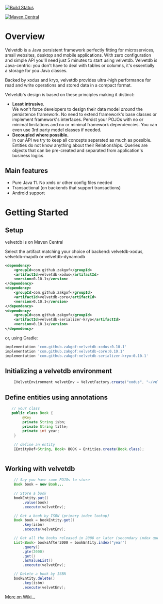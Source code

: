 [![Build Status](https://travis-ci.org/zakgof/velvetdb.svg?branch=master)](https://travis-ci.org/zakgof/velvetdb)

[![Maven Central](https://maven-badges.herokuapp.com/maven-central/com.github.zakgof/velvetdb-core/badge.svg)](https://maven-badges.herokuapp.com/maven-central/com.github.zakgof/velvetdb-core)

# Overview

Velvetdb is a Java persistent framework perfectly fitting for microservices, small websites, desktop and mobile applications.
With zero configuration and simple API you'll need just 5 minutes to start using velvetdb.
Velvetdb is Java-centric: you don't have to deal with tables or columns, it's essentially a storage for you Java classes.

Backed by xodus and kryo, velvetdb provides ultra-high performance for read and write operations and stored data in a compact format.

Velvetdb's design is based on these principles making it distinct:
- **Least intrusive.**  
 We won't force developers to design their data model *around* the persistence framework. No need to extend framework's base classes or implement framework's interfaces. Persist your POJOs with no or minimal limitations and no or minimal framework dependencies. You can even use 3rd party model classes if needed.
- **Decoupled where possible.**  
 In our API we try to keep all concepts separated as much as possible. Entities do not know anything about their Relationships. Queries are objects that can be pre-created and separated from application's business logics.

## Main features

- Pure Java 11. No xmls or other config files needed
- Transactional (on backends that support transactions)
- Android support

# Getting Started

## Setup

velvetdb is on Maven Central

Select the artifact matching your choice of backend: velvetdb-xodus, velvetdb-mapdb or velvetdb-dynamodb

```xml
<dependency>
    <groupId>com.github.zakgof</groupId>
    <artifactId>velvetdb-xodus</artifactId>
    <version>0.10.1</version>
</dependency>
<dependency>
    <groupId>com.github.zakgof</groupId>
    <artifactId>velvetdb-core</artifactId>
    <version>0.10.1</version>
</dependency>
<dependency>
    <groupId>com.github.zakgof</groupId>
    <artifactId>velvetdb-serializer-kryo</artifactId>
    <version>0.10.1</version>
</dependency>
```
or, using Gradle:
```groovy
implementation 'com.github.zakgof:velvetdb-xodus:0.10.1'
implementation 'com.github.zakgof:velvetdb-core:0.10.1'
implementation 'com.github.zakgof:velvetdb-serializer-kryo:0.10.1'
```

## Initializing a velvetdb environment
```java
    IVelvetEnvironment velvetEnv = VelvetFactory.create("xodus", "~/velvetdemo/");
```

## Define entities using annotations
```java
   // your class
   public class Book {
        @Key
        private String isbn;
        private String title;
        private int year;
    }
    
    // define an entity
    IEntityDef<String, Book> BOOK = Entities.create(Book.class);
     
```
## Working with velvetdb
```java
    // Say you have some POJOs to store
    Book book = new Book...
            
    // Store a book
    bookEntity.put()
        .value(book)
        .execute(velvetEnv);

    // Get a book by ISBN (primary index lookup)
    Book book = bookEntity.get()
        .key(isbn)
        .execute(velvetEnv);

    // Get all the books released in 2000 or later (secondary index query)
    List<Book> booksAfter2000 = bookEntity.index("year")
        .query()
        .gte(2000)
        .get()
        .asValueList()
        .execute(velvetEnv);

    // Delete a book by ISBN
    bookEntity.delete()
        .key(isbn)
        .execute(velvetEnv);
```

[More on Wiki...](https://github.com/zakgof/velvetdb/wiki)
